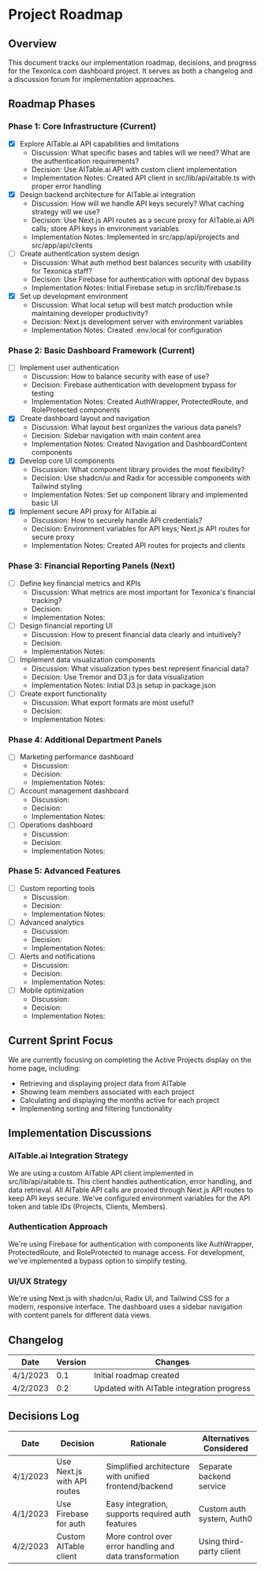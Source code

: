 # Project Roadmap

## Overview
This document tracks our implementation roadmap, decisions, and progress for the Texonica.com dashboard project. It serves as both a changelog and a discussion forum for implementation approaches.

## Roadmap Phases

### Phase 1: Core Infrastructure (Current)
- [x] Explore AITable.ai API capabilities and limitations
  - Discussion: What specific bases and tables will we need? What are the authentication requirements?
  - Decision: Use AITable.ai API with custom client implementation
  - Implementation Notes: Created API client in src/lib/api/aitable.ts with proper error handling
- [x] Design backend architecture for AITable.ai integration
  - Discussion: How will we handle API keys securely? What caching strategy will we use?
  - Decision: Use Next.js API routes as a secure proxy for AITable.ai API calls; store API keys in environment variables
  - Implementation Notes: Implemented in src/app/api/projects and src/app/api/clients
- [ ] Create authentication system design
  - Discussion: What auth method best balances security with usability for Texonica staff?
  - Decision: Use Firebase for authentication with optional dev bypass
  - Implementation Notes: Initial Firebase setup in src/lib/firebase.ts
- [x] Set up development environment
  - Discussion: What local setup will best match production while maintaining developer productivity?
  - Decision: Next.js development server with environment variables
  - Implementation Notes: Created .env.local for configuration

### Phase 2: Basic Dashboard Framework (Current)
- [ ] Implement user authentication
  - Discussion: How to balance security with ease of use?
  - Decision: Firebase authentication with development bypass for testing
  - Implementation Notes: Created AuthWrapper, ProtectedRoute, and RoleProtected components
- [x] Create dashboard layout and navigation
  - Discussion: What layout best organizes the various data panels?
  - Decision: Sidebar navigation with main content area
  - Implementation Notes: Created Navigation and DashboardContent components
- [x] Develop core UI components
  - Discussion: What component library provides the most flexibility?
  - Decision: Use shadcn/ui and Radix for accessible components with Tailwind styling
  - Implementation Notes: Set up component library and implemented basic UI
- [x] Implement secure API proxy for AITable.ai
  - Discussion: How to securely handle API credentials?
  - Decision: Environment variables for API keys; Next.js API routes for secure proxy
  - Implementation Notes: Created API routes for projects and clients

### Phase 3: Financial Reporting Panels (Next)
- [ ] Define key financial metrics and KPIs
  - Discussion: What metrics are most important for Texonica's financial tracking?
  - Decision: 
  - Implementation Notes:
- [ ] Design financial reporting UI
  - Discussion: How to present financial data clearly and intuitively?
  - Decision:
  - Implementation Notes:
- [ ] Implement data visualization components
  - Discussion: What visualization types best represent financial data?
  - Decision: Use Tremor and D3.js for data visualization
  - Implementation Notes: Initial D3.js setup in package.json
- [ ] Create export functionality
  - Discussion: What export formats are most useful?
  - Decision:
  - Implementation Notes:

### Phase 4: Additional Department Panels
- [ ] Marketing performance dashboard
  - Discussion:
  - Decision:
  - Implementation Notes:
- [ ] Account management dashboard
  - Discussion:
  - Decision:
  - Implementation Notes:
- [ ] Operations dashboard
  - Discussion:
  - Decision:
  - Implementation Notes:

### Phase 5: Advanced Features
- [ ] Custom reporting tools
  - Discussion:
  - Decision:
  - Implementation Notes:
- [ ] Advanced analytics
  - Discussion:
  - Decision:
  - Implementation Notes:
- [ ] Alerts and notifications
  - Discussion:
  - Decision:
  - Implementation Notes:
- [ ] Mobile optimization
  - Discussion:
  - Decision:
  - Implementation Notes:

## Current Sprint Focus
We are currently focusing on completing the Active Projects display on the home page, including:
- Retrieving and displaying project data from AITable
- Showing team members associated with each project
- Calculating and displaying the months active for each project
- Implementing sorting and filtering functionality

## Implementation Discussions

### AITable.ai Integration Strategy
We are using a custom AITable API client implemented in src/lib/api/aitable.ts. This client handles authentication, error handling, and data retrieval. All AITable API calls are proxied through Next.js API routes to keep API keys secure. We've configured environment variables for the API token and table IDs (Projects, Clients, Members).

### Authentication Approach
We're using Firebase for authentication with components like AuthWrapper, ProtectedRoute, and RoleProtected to manage access. For development, we've implemented a bypass option to simplify testing.

### UI/UX Strategy
We're using Next.js with shadcn/ui, Radix UI, and Tailwind CSS for a modern, responsive interface. The dashboard uses a sidebar navigation with content panels for different data views.

## Changelog
| Date | Version | Changes |
|------|---------|---------|
| 4/1/2023 | 0.1 | Initial roadmap created |
| 4/2/2023 | 0.2 | Updated with AITable integration progress |

## Decisions Log
| Date | Decision | Rationale | Alternatives Considered |
|------|----------|-----------|-------------------------|
| 4/1/2023 | Use Next.js with API routes | Simplified architecture with unified frontend/backend | Separate backend service |
| 4/1/2023 | Use Firebase for auth | Easy integration, supports required auth features | Custom auth system, Auth0 |
| 4/2/2023 | Custom AITable client | More control over error handling and data transformation | Using third-party client | 
